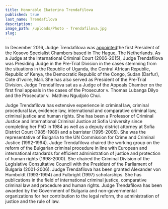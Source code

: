```yaml
---
title: Honorable Ekaterina Trendafilova
published: true
last_name: Trendafilova
description:
image_path: /uploads/Photo - Trendafilova.jpg
slug:
---
```



In December 2016, Judge Trendafilova was [appointed](http://abcnews.go.com/International/wireStory/bulgarias-trendafilova-named-head-kosovos-special-court-44191159)the first President of the Kosovo Specialist Chambers based in The Hague, The Netherlands. As a Judge at the International Criminal Court (2006-2015), Judge Trendafilova was Presiding Judge in the Pre-Trial Division in the cases stemming from the situations in the Republic of Uganda, the Central African Republic, Republic of Kenya, the Democratic Republic of the Congo, Sudan (Darfur), Cote d’Ivoire, Mali. She has also served as President of the Pre-Trial Division. Judge Trendafilova sat as a Judge of the Appeals Chamber on the first final appeals in the cases of the Prosecutor v. Thomas Lubanga Dilyo and the Prosecutor v. &nbsp;Mathieu Ngudjolo Chui.

Judge Trendafilova has extensive experience in criminal law, criminal procedural law, evidence law, international and comparative criminal law, criminal justice and human rights. She has been a Professor of Criminal Justice and International Criminal Justice at Sofia University since completing her PhD in 1984 as well as a deputy district attorney at Sofia District Court (1985-1989) and a barrister (1995-2005). She was the representative of Bulgaria to the UN Commission for Crime and Criminal Justice (1992-1994). Judge Trendafilova chaired the working group on the reform of the Bulgarian criminal procedure in line with European and international standards for efficient administration of justice and protection of human rights (1998-2000). She chaired the Criminal Division of the Legislative Consultative Council with the President of the Parliament of Bulgaria (2001-2006). Judge Trendafilova has been granted Alexander von Humboldt (1993-1994) and Fulbright (1997) scholarships. She has publications in the field of international criminal justice, comparative criminal law and procedure and human rights. Judge Trendafilova has been awarded by the Government of Bulgaria and non-governmental organizations for her contribution to the legal reform, the administration of justice and the rule of law.